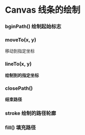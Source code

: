 # Canvas 线条的绘制



### bginPath() 绘制起始标志



### moveTo(x, y) 

移动到指定坐标



### lineTo(x, y)

__绘制到的指定坐标__



### closePath()

__结束路径__



### stroke 绘制的路径轮廓



### fill() 填充路径